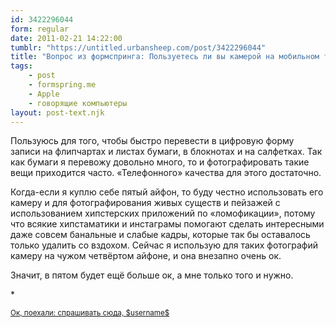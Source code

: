 ```yaml
---
id: 3422296044
form: regular
date: 2011-02-21 14:22:00
tumblr: "https://untitled.urbansheep.com/post/3422296044"
title: "Вопрос из формспринга: Пользуетесь ли вы камерой на мобильном телефоне? "
tags:
    - post
    - formspring.me
    - Apple
    - говорящие компьютеры
layout: post-text.njk
---
```


<p class="formspringmeAnswer">Пользуюсь для того, чтобы быстро перевести в цифровую форму записи на флипчартах и листах бумаги, в блокнотах и на салфетках. Так как бумаги я перевожу довольно много, то и фотографировать такие вещи приходится часто. «Телефонного» качества для этого достаточно.</p>

<p>Когда-если я куплю себе пятый айфон, то буду честно использовать его камеру и для фотографирования живых существ и пейзажей с использованием хипстерских приложений по «ломофикации», потому что всякие хипстаматики и инстаграмы помогают сделать интересными даже совсем банальные и слабые кадры, которые так бы оставалось только удалить со вздохом. Сейчас я использую для таких фотографий камеру на чужом четвёртом айфоне, и она внезапно очень ок.</p>

<p>Значит, в пятом будет ещё больше ок, а мне только того и нужно.</p>

<p>*</p>

<p class="formspringmeFooter">
    <small><a href="http://www.formspring.me/urbansheep?utm_medium=social&amp;utm_source=tumblr&amp;utm_campaign=shareanswer">Ок, поехали: спрашивать сюда, $username$</a></small>
</p>

